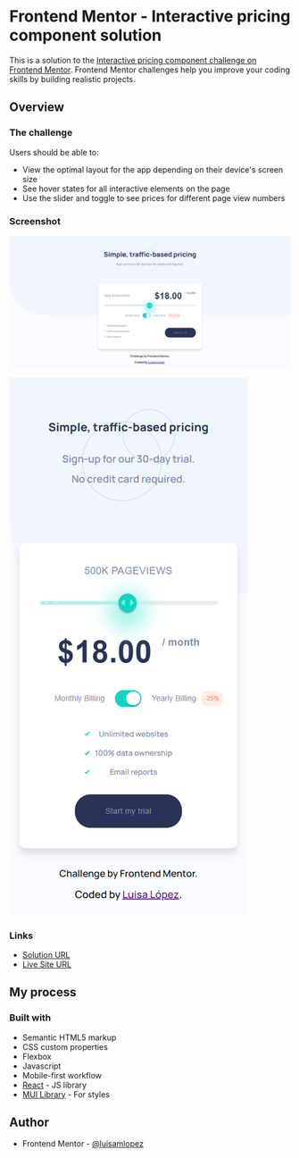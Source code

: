 # Frontend Mentor - Interactive pricing component solution

This is a solution to the [Interactive pricing component challenge on Frontend Mentor](https://www.frontendmentor.io/challenges/interactive-pricing-component-t0m8PIyY8). Frontend Mentor challenges help you improve your coding skills by building realistic projects.

## Overview

### The challenge

Users should be able to:

- View the optimal layout for the app depending on their device's screen size
- See hover states for all interactive elements on the page
- Use the slider and toggle to see prices for different page view numbers

### Screenshot

![Desktop version](./screenshots/desktop.png)

![Mobile version](./screenshots/mobile.png)

### Links

- [Solution URL](https://github.com/luisamlopez/interactive-pricing-component)
- [Live Site URL](https://interactive-pricing-component-sjlc.onrender.com)

## My process

### Built with

- Semantic HTML5 markup
- CSS custom properties
- Flexbox
- Javascript
- Mobile-first workflow
- [React](https://reactjs.org/) - JS library
- [MUI Library](https://mui.com/) - For styles

## Author

- Frontend Mentor - [@luisamlopez](https://www.frontendmentor.io/profile/luisamlopez)
